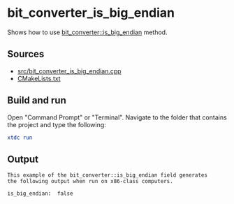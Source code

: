 # bit_converter_is_big_endian

Shows how to use [bit_converter::is_big_endian](https://gammasoft71.github.io/xtd/reference_guides/latest/classxtd_1_1bit__converter.html#a604c4e12079655a803ed3a3e78dde225) method.

## Sources

* [src/bit_converter_is_big_endian.cpp](src/bit_converter_is_big_endian.cpp)
* [CMakeLists.txt](CMakeLists.txt)

## Build and run

Open "Command Prompt" or "Terminal". Navigate to the folder that contains the project and type the following:

```cmake
xtdc run
```

## Output

```
This example of the bit_converter::is_big_endian field generates
the following output when run on x86-class computers.
 
is_big_endian:  false
```
